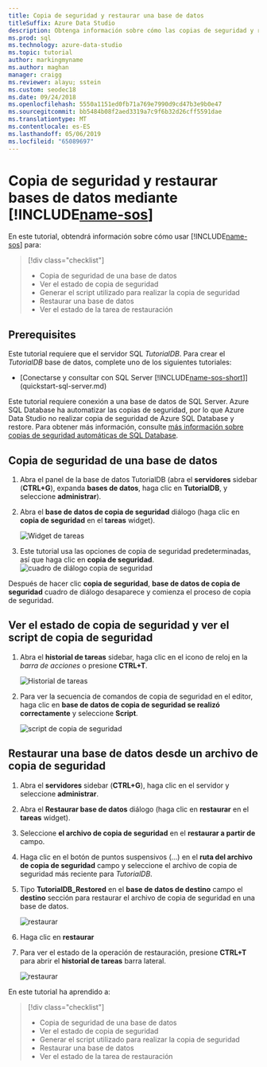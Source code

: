 ```yaml
---
title: Copia de seguridad y restaurar una base de datos
titleSuffix: Azure Data Studio
description: Obtenga información sobre cómo las copias de seguridad y restaurar una base de datos mediante Azure Data Studio
ms.prod: sql
ms.technology: azure-data-studio
ms.topic: tutorial
author: markingmyname
ms.author: maghan
manager: craigg
ms.reviewer: alayu; sstein
ms.custom: seodec18
ms.date: 09/24/2018
ms.openlocfilehash: 5550a1151ed0fb71a769e7990d9cd47b3e9b0e47
ms.sourcegitcommit: bb5484b08f2aed3319a7c9f6b32d26cff5591dae
ms.translationtype: MT
ms.contentlocale: es-ES
ms.lasthandoff: 05/06/2019
ms.locfileid: "65089697"
---
```

# <a name="backup-and-restore-databases-using-includename-sosincludesname-sos-shortmd"></a>Copia de seguridad y restaurar bases de datos mediante [!INCLUDE[name-sos](../includes/name-sos-short.md)]

En este tutorial, obtendrá información sobre cómo usar [!INCLUDE[name-sos](../includes/name-sos-short.md)] para:
> [!div class="checklist"]
> * Copia de seguridad de una base de datos 
> * Ver el estado de copia de seguridad
> * Generar el script utilizado para realizar la copia de seguridad
> * Restaurar una base de datos
> * Ver el estado de la tarea de restauración

## <a name="prerequisites"></a>Prerequisites

Este tutorial requiere que el servidor SQL *TutorialDB*. Para crear el *TutorialDB* base de datos, complete uno de los siguientes tutoriales:

- [Conectarse y consultar con SQL Server [!INCLUDE[name-sos-short](../includes/name-sos-short.md)]](quickstart-sql-server.md)

Este tutorial requiere conexión a una base de datos de SQL Server. Azure SQL Database ha automatizar las copias de seguridad, por lo que Azure Data Studio no realizar copia de seguridad de Azure SQL Database y restore. Para obtener más información, consulte [más información sobre copias de seguridad automáticas de SQL Database](https://docs.microsoft.com/azure/sql-database/sql-database-automated-backups).

## <a name="backup-a-database"></a>Copia de seguridad de una base de datos

1. Abra el panel de la base de datos TutorialDB (abra el **servidores** sidebar (**CTRL+G**), expanda **bases de datos**, haga clic en **TutorialDB**, y seleccione **administrar**).

2. Abra el **base de datos de copia de seguridad** diálogo (haga clic en **copia de seguridad** en el **tareas** widget).

   ![Widget de tareas](./media/tutorial-backup-restore-sql-server/tasks.png)

3. Este tutorial usa las opciones de copia de seguridad predeterminadas, así que haga clic en **copia de seguridad**.
   ![cuadro de diálogo copia de seguridad](./media/tutorial-backup-restore-sql-server/backup-dialog.png)

Después de hacer clic **copia de seguridad**, **base de datos de copia de seguridad** cuadro de diálogo desaparece y comienza el proceso de copia de seguridad.

## <a name="view-the-backup-status-and-view-the-backup-script"></a>Ver el estado de copia de seguridad y ver el script de copia de seguridad

1. Abra el **historial de tareas** sidebar, haga clic en el icono de reloj en la *barra de acciones* o presione **CTRL+T**.

   ![Historial de tareas](./media/tutorial-backup-restore-sql-server/task-history.png)

2. Para ver la secuencia de comandos de copia de seguridad en el editor, haga clic en **base de datos de copia de seguridad se realizó correctamente** y seleccione **Script**.

   ![script de copia de seguridad](./media/tutorial-backup-restore-sql-server/task-script.png) 

## <a name="restore-a-database-from-a-backup-file"></a>Restaurar una base de datos desde un archivo de copia de seguridad


1. Abra el **servidores** sidebar (**CTRL+G**), haga clic en el servidor y seleccione **administrar**. 

2. Abra el **Restaurar base de datos** diálogo (haga clic en **restaurar** en el **tareas** widget).

2. Seleccione **el archivo de copia de seguridad** en el **restaurar a partir de** campo. 

3. Haga clic en el botón de puntos suspensivos (...) en el **ruta del archivo de copia de seguridad** campo y seleccione el archivo de copia de seguridad más reciente para *TutorialDB*.

3. Tipo **TutorialDB_Restored** en el **base de datos de destino** campo el **destino** sección para restaurar el archivo de copia de seguridad en una base de datos.

   ![restaurar](./media/tutorial-backup-restore-sql-server/restore.png)

4. Haga clic en **restaurar**

5. Para ver el estado de la operación de restauración, presione **CTRL+T** para abrir el **historial de tareas** barra lateral.

   ![restaurar](./media/tutorial-backup-restore-sql-server/task-history-restore.png)


En este tutorial ha aprendido a:
> [!div class="checklist"]
> * Copia de seguridad de una base de datos 
> * Ver el estado de copia de seguridad
> * Generar el script utilizado para realizar la copia de seguridad
> * Restaurar una base de datos
> * Ver el estado de la tarea de restauración

